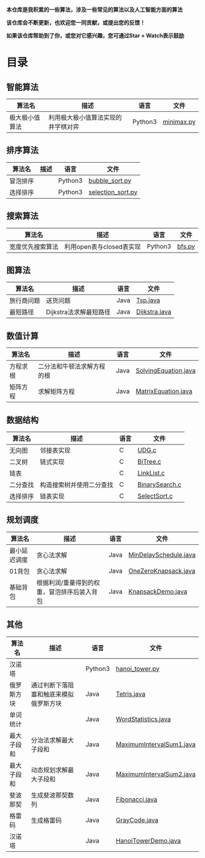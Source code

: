 **本仓库是我积累的一些算法，涉及一些常见的算法以及人工智能方面的算法**

**该仓库会不断更新，也欢迎您一同贡献，或提出您的反馈！**

**如果该仓库帮助到了你，或您对它感兴趣，您可通过Star + Watch表示鼓励**



# 目录

## 智能算法

| 算法名         | 描述                               | 语言    | 文件                                                         |
| -------------- | ---------------------------------- | ------- | ------------------------------------------------------------ |
| 极大极小值算法 | 利用极大极小值算法实现的井字棋对弈 | Python3 | [minimax.py](https://github.com/yub1ng/Algorithm/blob/master/ai/minimax.py) |

## 排序算法

| 算法名   | 描述 | 语言    | 文件                                                         |
| -------- | ---- | ------- | ------------------------------------------------------------ |
| 冒泡排序 |      | Python3 | [bubble_sort.py](https://github.com/yub1ng/Algorithm/blob/master/sort/bubble_sort.py) |
| 选择排序 |      | Python3 | [selection_sort.py](https://github.com/yub1ng/Algorithm/blob/master/sort/selection_sort.py) |

## 搜索算法

| 算法名           | 描述                     | 语言    | 文件                                                         |
| ---------------- | ------------------------ | ------- | ------------------------------------------------------------ |
| 宽度优先搜索算法 | 利用open表与closed表实现 | Python3 | [bfs.py](https://github.com/yub1ng/Algorithm/blob/master/search/bfs.py) |

## 图算法

| 算法名     | 描述                   | 语言 | 文件                                                         |
| ---------- | ---------------------- | ---- | ------------------------------------------------------------ |
| 旅行商问题 | 送货问题               | Java | [Tsp.java](https://github.com/yub1ng/Algorithm/blob/master/graph/Tsp.java) |
| 最短路径   | Dijkstra法求解最短路径 | Java | [Dijkstra.java](https://github.com/yub1ng/Algorithm/blob/master/graph/Dijkstra.java) |

## 数值计算

| 算法名   | 描述                       | 语言 | 文件                                                         |
| -------- | -------------------------- | ---- | ------------------------------------------------------------ |
| 方程求根 | 二分法和牛顿法求解方程的根 | Java | [SolvingEquation.java](https://github.com/yub1ng/Algorithm/blob/master/numeric/SolvingEquation.java) |
| 矩阵方程 | 求解矩阵方程               | Java | [MatrixEquation.java](https://github.com/yub1ng/Algorithm/blob/master/numeric/MatrixEquation.java) |

## 数据结构

| 算法名   | 描述                     | 语言 | 文件                                                         |
| -------- | ------------------------ | ---- | ------------------------------------------------------------ |
| 无向图   | 邻接表实现               | C    | [UDG.c](https://github.com/yub1ng/Algorithm/blob/master/data-structure/UDG.c) |
| 二叉树   | 链式实现                 | C    | [BiTree.c](https://github.com/yub1ng/Algorithm/blob/master/data-structure/BiTree.c) |
| 链表     |                          | C    | [LinkList.c](https://github.com/yub1ng/Algorithm/blob/master/data-structure/LinkList.c) |
| 二分查找 | 构造搜索树并使用二分查找 | C    | [BinarySearch.c](https://github.com/yub1ng/Algorithm/blob/master/data-structure/BinarySearch.c) |
| 选择排序 | 链表实现                 | C    | [SelectSort.c](https://github.com/yub1ng/Algorithm/blob/master/data-structure/SelectSort.c) |

## 规划调度

| 算法名       | 描述                                        | 语言 | 文件                                                         |
| ------------ | ------------------------------------------- | ---- | ------------------------------------------------------------ |
| 最小延迟调度 | 贪心法求解                                  | Java | [MinDelaySchedule.java](https://github.com/yub1ng/Algorithm/blob/master/schedule/MinDelaySchedule.java) |
| 01背包       | 贪心法求解                                  | Java | [OneZeroKnapsack.java](https://github.com/yub1ng/Algorithm/blob/master/schedule/OneZeroKnapsack.java) |
| 基础背包     | 根据利润/重量得到的权重，冒泡排序后装入背包 | Java | [KnapsackDemo.java](https://github.com/yub1ng/Algorithm/blob/master/schedule/KnapsackDemo.java) |

## 其他

| 算法名     | 描述                                   | 语言    | 文件                                                         |
| ---------- | -------------------------------------- | ------- | ------------------------------------------------------------ |
| 汉诺塔     |                                        | Python3 | [hanoi_tower.py](https://github.com/yub1ng/Algorithm/blob/master/other/hanoi_tower.py) |
| 俄罗斯方块 | 通过判断下落阻塞和触底来模拟俄罗斯方块 | Java    | [Tetris.java](https://github.com/yub1ng/Algorithm/blob/master/other/Tetris.java) |
| 单词统计   |                                        | Java    | [WordStatistics.java](https://github.com/yub1ng/Algorithm/blob/master/other/WordStatistics.java) |
| 最大子段和 | 分治法求解最大子段和                   | Java    | [MaximumIntervalSum1.java](https://github.com/yub1ng/Algorithm/blob/master/other/MaximumIntervalSum1.java) |
| 最大子段和 | 动态规划求解最大子段和                 | Java    | [MaximumIntervalSum2.java](https://github.com/yub1ng/Algorithm/blob/master/other/MaximumIntervalSum2.java) |
| 斐波那契   | 生成斐波那契数列                       | Java    | [Fibonacci.java](https://github.com/yub1ng/Algorithm/blob/master/other/Fibonacci.java) |
| 格雷码     | 生成格雷码                             | Java    | [GrayCode.java](https://github.com/yub1ng/Algorithm/blob/master/other/GrayCode.java) |
| 汉诺塔     |                                        | Java    | [HanoiTowerDemo.java](https://github.com/yub1ng/Algorithm/blob/master/other/HanoiTowerDemo.java) |